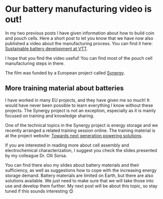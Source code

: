 # Our battery manufacturing video is out!
In my two previous posts I have given information about how to build coin and pouch cells. Here a short post to let you know that we have now also published a video about the manufacturing process. You can find it here: [Sustainable battery development at VTT](https://www.youtube.com/watch?v=FmYx1PJqgHY).

I hope that you find the video useful! You can find most of the pouch cell manufacturing steps in there.

The film was funded by a European project called [Synergy](https://synergyproject.eu/).

## More training material about batteries
I have worked in many EU projects, and they have given me so much! It would have never been possible to learn everything I know without these projects. The Synergy project is not an exception, especially as it is mainly focused on training and knowledge sharing.

One of the technical topics in the Synergy project is energy storage and we recently arranged a related training session online. The training material is at the project website: [Towards next generation powering solutions](https://synergyproject.eu/events/towards-next-generation-powering-solutions/).

If you are interested in reading more about cell assembly and electrochemical characterization, I suggest you check the slides presented by my colleague Dr. Olli Sorsa.

You can find there also my slides about battery materials and their sufficiency, as well as suggestions how to cope with the increasing energy storage demand. Battery materials are limited on Earth, but there are also solutions available. We just need to make sure that we will take those into use and develop them further. My next post will be about this topic, so stay tuned if this sounds interesting 😊
